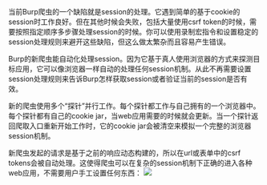 当前Burp爬虫的一个缺陷就是session的处理。它遇到简单的基于cookie的session时工作良好。但在其他时候会失败，包括大量使用csrf token的时候，需要按照指定顺序多步骤处理session的时候。你可以使用录制宏指令和设置稳定的session处理规则来避开这些缺陷，但这么做太繁杂而且容易产生错误。

Burp的新爬虫能自动化处理session。因为它基于真人使用浏览器的方式来探测目标应用，它可以像浏览器一样自动的处理任何session机制。从此不再需要设置session处理规则来告诉Burp怎样获取session或者验证当前的session是否有效。

新的爬虫使用多个“探针”并行工作。每个探针都工作与自己拥有的一个浏览器中。每个探针都有自己的cookie jar，当web应用需要的时候就会更新。当一个探针返回爬取入口重新开始工作时，它的cookie jar会被清空来模拟一个完整的浏览器session机制。

新爬虫发起的请求是基于之前的响应动态构建的，所以在url或表单中的csrf tokens会被自动处理。这使得爬虫可以在复杂的session机制下正确的进入各种web应用，不需要用户手工设置任何东西：
![](https://portswigger.net/cms/images/ec/68/b415a4926b90-article-crawling-5.png)

